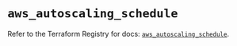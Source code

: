 # `aws_autoscaling_schedule`

Refer to the Terraform Registry for docs: [`aws_autoscaling_schedule`](https://registry.terraform.io/providers/hashicorp/aws/5.61.0/docs/resources/autoscaling_schedule).
